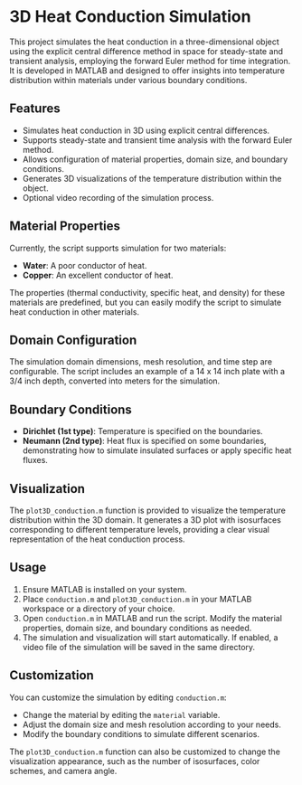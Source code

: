 # 3D Heat Conduction Simulation

This project simulates the heat conduction in a three-dimensional object using the explicit central difference method in space for steady-state and transient analysis, employing the forward Euler method for time integration. It is developed in MATLAB and designed to offer insights into temperature distribution within materials under various boundary conditions.

## Features

- Simulates heat conduction in 3D using explicit central differences.
- Supports steady-state and transient time analysis with the forward Euler method.
- Allows configuration of material properties, domain size, and boundary conditions.
- Generates 3D visualizations of the temperature distribution within the object.
- Optional video recording of the simulation process.

## Material Properties

Currently, the script supports simulation for two materials:
- **Water**: A poor conductor of heat.
- **Copper**: An excellent conductor of heat.

The properties (thermal conductivity, specific heat, and density) for these materials are predefined, but you can easily modify the script to simulate heat conduction in other materials.

## Domain Configuration

The simulation domain dimensions, mesh resolution, and time step are configurable. The script includes an example of a 14 x 14 inch plate with a 3/4 inch depth, converted into meters for the simulation.

## Boundary Conditions

- **Dirichlet (1st type)**: Temperature is specified on the boundaries.
- **Neumann (2nd type)**: Heat flux is specified on some boundaries, demonstrating how to simulate insulated surfaces or apply specific heat fluxes.

## Visualization

The `plot3D_conduction.m` function is provided to visualize the temperature distribution within the 3D domain. It generates a 3D plot with isosurfaces corresponding to different temperature levels, providing a clear visual representation of the heat conduction process.

## Usage

1. Ensure MATLAB is installed on your system.
2. Place `conduction.m` and `plot3D_conduction.m` in your MATLAB workspace or a directory of your choice.
3. Open `conduction.m` in MATLAB and run the script. Modify the material properties, domain size, and boundary conditions as needed.
4. The simulation and visualization will start automatically. If enabled, a video file of the simulation will be saved in the same directory.

## Customization

You can customize the simulation by editing `conduction.m`:
- Change the material by editing the `material` variable.
- Adjust the domain size and mesh resolution according to your needs.
- Modify the boundary conditions to simulate different scenarios.

The `plot3D_conduction.m` function can also be customized to change the visualization appearance, such as the number of isosurfaces, color schemes, and camera angle.





